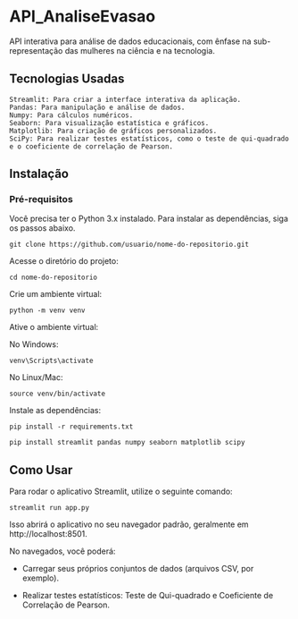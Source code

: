# API_AnaliseEvasao
API interativa para análise de dados educacionais, com ênfase na sub-representação das mulheres na ciência e na tecnologia.

## Tecnologias Usadas

    Streamlit: Para criar a interface interativa da aplicação.
    Pandas: Para manipulação e análise de dados.
    Numpy: Para cálculos numéricos.
    Seaborn: Para visualização estatística e gráficos.
    Matplotlib: Para criação de gráficos personalizados.
    SciPy: Para realizar testes estatísticos, como o teste de qui-quadrado e o coeficiente de correlação de Pearson.

## Instalação
### Pré-requisitos

Você precisa ter o Python 3.x instalado. Para instalar as dependências, siga os passos abaixo.

    git clone https://github.com/usuario/nome-do-repositorio.git

Acesse o diretório do projeto:

    cd nome-do-repositorio

Crie um ambiente virtual:

    python -m venv venv

Ative o ambiente virtual:

  No Windows:

    venv\Scripts\activate

  No Linux/Mac:

    source venv/bin/activate

Instale as dependências:

    pip install -r requirements.txt

    pip install streamlit pandas numpy seaborn matplotlib scipy

## Como Usar

Para rodar o aplicativo Streamlit, utilize o seguinte comando:

    streamlit run app.py

Isso abrirá o aplicativo no seu navegador padrão, geralmente em http://localhost:8501.

No navegados, você poderá:

 - Carregar seus próprios conjuntos de dados (arquivos CSV, por exemplo).

 - Realizar testes estatísticos: Teste de Qui-quadrado e Coeficiente de Correlação de Pearson.
